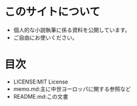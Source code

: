 # このサイトについて
* 個人的な小説執筆に係る資料を公開しています。
* ご自由にお使いください。

# 目次
* LICENSE:MIT License
* memo.md:主に中世ヨーロッパに関する参照など
* README.md:この文書
